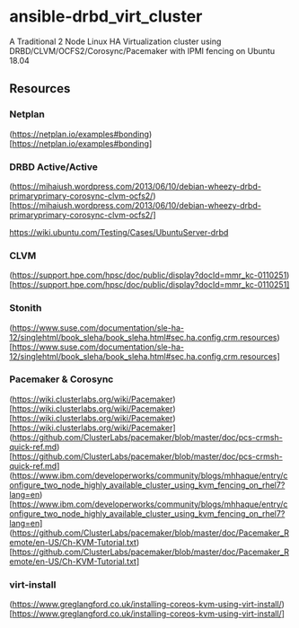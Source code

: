 # ansible-drbd_virt_cluster

A Traditional 2 Node Linux HA Virtualization cluster using DRBD/CLVM/OCFS2/Corosync/Pacemaker with IPMI fencing on Ubuntu 18.04

## Resources
### Netplan
(https://netplan.io/examples#bonding)[https://netplan.io/examples#bonding]

### DRBD Active/Active

(https://mihaiush.wordpress.com/2013/06/10/debian-wheezy-drbd-primaryprimary-corosync-clvm-ocfs2/)[https://mihaiush.wordpress.com/2013/06/10/debian-wheezy-drbd-primaryprimary-corosync-clvm-ocfs2/]

https://wiki.ubuntu.com/Testing/Cases/UbuntuServer-drbd

### CLVM

(https://support.hpe.com/hpsc/doc/public/display?docId=mmr_kc-0110251)[https://support.hpe.com/hpsc/doc/public/display?docId=mmr_kc-0110251]

### Stonith

(https://www.suse.com/documentation/sle-ha-12/singlehtml/book_sleha/book_sleha.html#sec.ha.config.crm.resources)[https://www.suse.com/documentation/sle-ha-12/singlehtml/book_sleha/book_sleha.html#sec.ha.config.crm.resources]

### Pacemaker & Corosync

(https://wiki.clusterlabs.org/wiki/Pacemaker)[https://wiki.clusterlabs.org/wiki/Pacemaker)[https://wiki.clusterlabs.org/wiki/Pacemaker)[https://wiki.clusterlabs.org/wiki/Pacemaker]
(https://github.com/ClusterLabs/pacemaker/blob/master/doc/pcs-crmsh-quick-ref.md)[https://github.com/ClusterLabs/pacemaker/blob/master/doc/pcs-crmsh-quick-ref.md]
(https://www.ibm.com/developerworks/community/blogs/mhhaque/entry/configure_two_node_highly_available_cluster_using_kvm_fencing_on_rhel7?lang=en)[https://www.ibm.com/developerworks/community/blogs/mhhaque/entry/configure_two_node_highly_available_cluster_using_kvm_fencing_on_rhel7?lang=en]
(https://github.com/ClusterLabs/pacemaker/blob/master/doc/Pacemaker_Remote/en-US/Ch-KVM-Tutorial.txt)[https://github.com/ClusterLabs/pacemaker/blob/master/doc/Pacemaker_Remote/en-US/Ch-KVM-Tutorial.txt]

### virt-install 
(https://www.greglangford.co.uk/installing-coreos-kvm-using-virt-install/)[https://www.greglangford.co.uk/installing-coreos-kvm-using-virt-install/]
